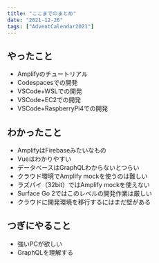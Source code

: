 ```yaml
---
title: "ここまでのまとめ"
date: "2021-12-26"
tags: ["AdventCalendar2021"]
---
```


## やったこと
- Amplifyのチュートリアル
- Codespacesでの開発
- VSCode+WSLでの開発
- VSCode+EC2での開発
- VSCode+RaspberryPi4での開発

## わかったこと
- AmplifyはFirebaseみたいなもの
- Vueはわかりやすい
- データベースはGraphQLわからないとつらい
- クラウド環境でAmplify mockを使うのは難しい
- ラズパイ（32bit）ではAmplify mockを使えない
- Surface Go 2ではこのレベルの開発作業は厳しい
- クラウドに開発環境を移行するにはまだ壁がある

## つぎにやること
- 強いPCが欲しい
- GraphQLを理解する
